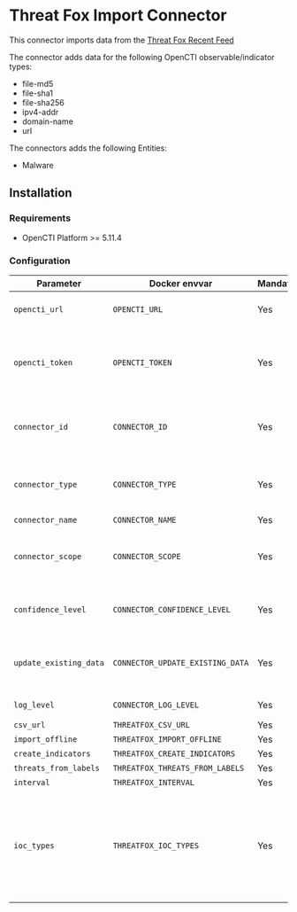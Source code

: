 # Threat Fox Import Connector

<!--
General description of the connector
* What it does
* How it works
* Special requirements
* Use case description
* ...
-->

This connector imports data from the [Threat Fox Recent Feed](https://threatfox.abuse.ch/)

The connector adds data for the following OpenCTI observable/indicator types:
* file-md5
* file-sha1
* file-sha256
* ipv4-addr
* domain-name
* url

The connectors adds the following Entities:
* Malware
## Installation

### Requirements

- OpenCTI Platform >= 5.11.4

### Configuration

| Parameter              | Docker envvar                    | Mandatory | Description                                                                                                             |
|------------------------|----------------------------------|-----------|-------------------------------------------------------------------------------------------------------------------------|
| `opencti_url`          | `OPENCTI_URL`                    | Yes       | The URL of the OpenCTI platform.                                                                                        |
| `opencti_token`        | `OPENCTI_TOKEN`                  | Yes       | The default admin token configured in the OpenCTI platform parameters file.                                             |
| `connector_id`         | `CONNECTOR_ID`                   | Yes       | A valid arbitrary `UUIDv4` that must be unique for this connector.                                                      |
| `connector_type`       | `CONNECTOR_TYPE`                 | Yes       | Must be `EXTERNAL_IMPORT` (this is the connector type).                                                                 |
| `connector_name`       | `CONNECTOR_NAME`                 | Yes       | Option `ZeroFox`                                                                                                        |
| `connector_scope`      | `CONNECTOR_SCOPE`                | Yes       | Supported scope: Template Scope (MIME Type or Stix Object)                                                              |
| `confidence_level`     | `CONNECTOR_CONFIDENCE_LEVEL`     | Yes       | Set the confidence level for this data                                                                                  |
| `update_existing_data` | `CONNECTOR_UPDATE_EXISTING_DATA` | Yes       | Update data alrerady in the platform based on the Threat Fox data pull                                                  |
| `log_level`            | `CONNECTOR_LOG_LEVEL`            | Yes       | Log output for the connector                                                                                            |
| `csv_url`              | `THREATFOX_CSV_URL`              | Yes       |                                                                                                                         |
| `import_offline`       | `THREATFOX_IMPORT_OFFLINE`       | Yes       |                                                                                                                         |
| `create_indicators`    | `THREATFOX_CREATE_INDICATORS`    | Yes       |                                                                                                                         |
| `threats_from_labels`  | `THREATFOX_THREATS_FROM_LABELS`  | Yes       |                                                                                                                         | 
| `interval`             | `THREATFOX_INTERVAL`             | Yes       |                                                                                                                         |
| `ioc_types`            | `THREATFOX_IOC_TYPES`            | Yes       | List of IOC types to retrieve, available parameter: `all_types, ip:port, domain, url, md5_hash, sha1_hash, sha256_hash` |

